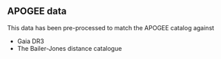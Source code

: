 ## APOGEE data

This data has been pre-processed to match the APOGEE catalog against
 - Gaia DR3
 - The Bailer-Jones distance catalogue
